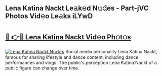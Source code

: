 ## Lena Katina Nackt Le𝚊k𝚎d N𝚞𝚍es - Part-jVC Photos Vid𝚎o Le𝚊ks iLYwD

# <h2><a href="http://fb066c3.evod.top/?m=Lena+Katina+Nackt">🔗 👉🔴 Lena Katina Nackt Vid𝚎o Ph𝚘t𝚘s</a></h2>

[![Lena Katina Nackt N𝚞d𝚎s](https://i.imgur.com/8V9OHl7.gif)](http://fb066c3.evod.top/?m=Lena+Katina+Nackt)
Social media personality Lena Katina Nackt, famous for sharing lifestyle and dance content, including dance performances and vlogs. The public's perception Lena Katina Nackt of a public figure can change over time. 
